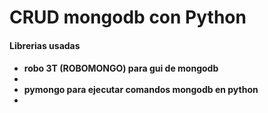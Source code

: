 <h1>CRUD mongodb con Python</h1>

<h4>Librerias usadas<h4>

<ul>
    <li>robo 3T (ROBOMONGO) para gui de mongodb<li>
    <li>pymongo para ejecutar comandos mongodb en python<li>
<ul>